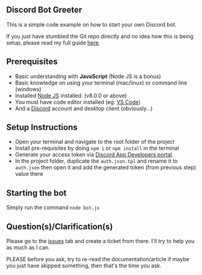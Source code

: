 ## Discord Bot Greeter

This is a simple code example on how to start your own Discord bot.

If you just have stumbled the Git repo directly and no idea how this is being setup, please read my full guide [here](https://medium.com/davao-js/2019-tutorial-creating-your-first-simple-discord-bot-47fc836a170b).

## Prerequisites

- Basic understanding with **JavaScript** (Node JS is a bonus)
- Basic knowledge on using your terminal (mac/linux) or command line (windows)
- Installed [Node JS](https://nodejs.org/en/) installed. (v8.0.0 or above)
- You must have code editor installed (eg: [VS Code](https://sublimetext.com/))
- And a [Discord](https://discordapp.com/) account and desktop client (obviously…)

## Setup Instructions

- Open your terminal and navigate to the root folder of the project
- Install pre-requisites by doing `npm i` or `npm install` in the terminal
- Generate your access token via [Discord App Developers portal](https://discordapp.com/developers/applications/).
- In the project folder, duplicate the `auth.json.tpl` and rename it to `auth.json` then open it and add the generated token (from previous step) value there

## Starting the bot

Simply run the command `node bot.js`

## Question(s)/Clarification(s)

Please go to the [issues](https://github.com/renesansz/discord-greeter-bot/issues) tab and create a ticket from there. I'll try to help you as much as I can.

PLEASE before you ask, try to re-read the documentation/article if maybe you just have skipped something, then that's the time you ask.
